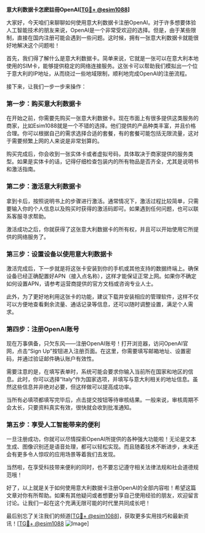 **意大利数据卡怎麽註冊OpenAI[[TG💪+ @esim1088](https://t.me/s/esim1088)]**

大家好，今天咱们来聊聊如何使用意大利数据卡注册OpenAI。对于许多想要体验人工智能技术的朋友来说，OpenAI是一个非常受欢迎的选择。但是，由于某些限制，直接在国内注册可能会遇到一些问题。这时候，拥有一张意大利数据卡就能很好地解决这个问题啦！

首先，我们得了解什么是意大利数据卡。简单来说，它就是一张可以在意大利本地使用的SIM卡，能够提供稳定的网络连接服务。这张卡可以帮助我们模拟出一个位于意大利的IP地址，从而绕过一些地域限制，顺利地完成OpenAI的注册流程。

接下来，让我们一步一步来操作：

### 第一步：购买意大利数据卡

在开始之前，你需要先购买一张意大利数据卡。现在市面上有很多提供这类服务的商家，比如Esim1088就是一个不错的选择。他们提供的产品种类丰富，并且价格合理。你可以根据自己的需求选择合适的套餐，有的套餐可能包括无限流量，这对于需要频繁上网的人来说是非常划算的。

购买完成后，你会收到一张实体卡或者虚拟号码，具体取决于商家提供的服务类型。如果是实体卡的话，记得仔细检查包装内的所有物品是否齐全，尤其是说明书和激活指南。

### 第二步：激活意大利数据卡

拿到卡后，按照说明书上的步骤进行激活。通常情况下，激活过程比较简单，只需要输入你的个人信息以及购买时获得的激活码即可。如果遇到任何问题，也可以联系客服寻求帮助。

激活成功之后，你就获得了这张意大利数据卡的所有权，并且可以开始使用它所提供的网络服务了。

### 第三步：设置设备以使用意大利数据卡

激活完成后，下一步就是将这张卡安装到你的手机或其他支持的数据终端上。确保设备已经正确配置好APN（接入点名称），这样才能保证正常上网。如果你不确定如何设置APN，请参考运营商提供的官方文档或咨询专业人士。

此外，为了更好地利用这张卡的功能，建议下载并安装相应的管理软件，这样不仅可以方便地查看剩余流量、通话记录等信息，还可以随时调整设置，满足个人需求。

### 第四步：注册OpenAI账号

现在万事俱备，只欠东风——注册OpenAI账号！打开浏览器，访问OpenAI官网，点击“Sign Up”按钮进入注册页面。在这里，你需要填写邮箱地址、设置密码，并通过验证邮件确认账户有效性。

需要注意的是，在填写表单时，系统可能会要求你输入当前所在国家和地区的信息。此时，你可以选择“Italy”作为国家选项，并填写与意大利相关的地址信息。虽然这些信息并非绝对必要，但这样做可以提高成功率。

当所有必填项都填写完毕后，点击提交按钮等待审核结果。一般来说，审核周期不会太长，只要资料真实有效，很快就会收到批准通知。

### 第五步：享受人工智能带来的便利

一旦注册成功，你就可以尽情探索OpenAI所提供的各种强大功能啦！无论是文本生成、图像识别还是语音处理，都可以轻松实现。而且随着技术不断进步，未来还会有更多令人惊叹的应用场景等着我们去发现。

当然啦，在享受科技带来便利的同时，也不要忘记遵守相关法律法规和社会道德规范哦！

好了，以上就是关于如何使用意大利数据卡注册OpenAI的全部内容啦！希望这篇文章对你有所帮助。如果有其他疑问或者想要分享自己使用经验的朋友，欢迎留言讨论。让我们一起在这个充满无限可能的时代里共同成长吧！

最后别忘了关注我们的频道[[TG💪+ @esim1088](https://t.me/s/esim1088)]，获取更多实用技巧和最新资讯！[[TG💪+ @esim1088](https://t.me/s/esim1088) ![Image](https://i.postimg.cc/4NQfJmqS/Snipaste-2025-05-13-00-14-12.png)]